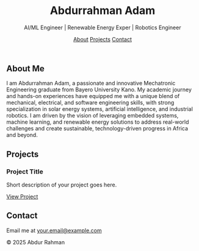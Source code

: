 <!DOCTYPE html>
<html lang="en">
<head>
  <meta charset="UTF-8">
  <meta name="viewport" content="width=device-width, initial-scale=1">
  <title>Abdur Rahman - Portfolio</title>
  <link rel="stylesheet" href="style.css">
</head>
<body>
  <header>
    <h1>Abdurrahman Adam</h1>
    <p>AI/ML Engineer | Renewable Energy Exper  | Robotics Engineer</p>
    <nav>
      <a href="#about">About</a>
      <a href="#projects">Projects</a>
      <a href="#contact">Contact</a>
    </nav>
  </header>
  <main>
    <section id="about">
      <h2>About Me</h2>
      <p>I am Abdurrahman Adam, a passionate and innovative Mechatronic Engineering graduate from Bayero University Kano. My academic journey and hands-on experiences have equipped me with a unique blend of mechanical, electrical, and software engineering skills, with strong specialization in solar energy systems, artificial intelligence, and industrial robotics.
I am driven by the vision of leveraging embedded systems, machine learning, and renewable energy solutions to address real-world challenges and create sustainable, technology-driven progress in Africa and beyond.</p>
    </section>
    <section id="projects">
      <h2>Projects</h2>
      <div class="project">
        <h3>Project Title</h3>
        <p>Short description of your project goes here.</p>
        <a href="#">View Project</a>
      </div>
      <!-- Add more projects here -->
    </section>
    <section id="contact">
      <h2>Contact</h2>
      <p>Email me at <a href="mailto:your.email@example.com">your.email@example.com</a></p>
    </section>
  </main>
  <footer>
    <p>&copy; 2025 Abdur Rahman</p>
  </footer>
</body>
</html>
